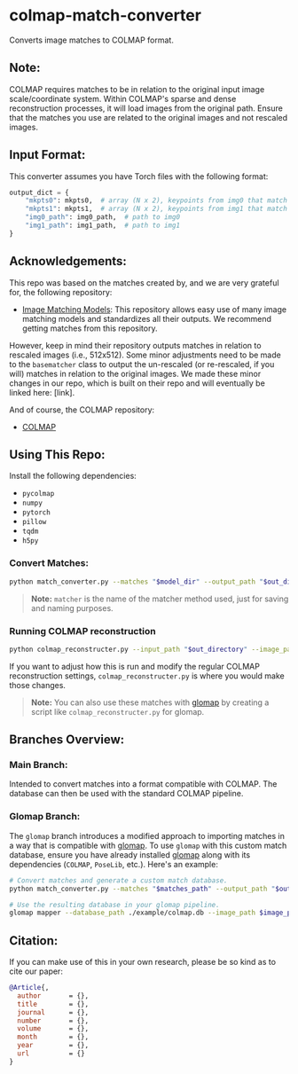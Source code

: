 # colmap-match-converter

Converts image matches to COLMAP format.

## Note:

COLMAP requires matches to be in relation to the original input image scale/coordinate system. Within COLMAP's sparse and dense reconstruction processes, it will load images from the original path. Ensure that the matches you use are related to the original images and not rescaled images.

## Input Format:

This converter assumes you have Torch files with the following format:

```python
output_dict = {
    "mkpts0": mkpts0,  # array (N x 2), keypoints from img0 that match mkpts1 
    "mkpts1": mkpts1,  # array (N x 2), keypoints from img1 that match mkpts0 
    "img0_path": img0_path,  # path to img0  
    "img1_path": img1_path,  # path to img1
}
```
        
## Acknowledgements:

This repo was based on the matches created by, and we are very grateful for, the following repository:

- [Image Matching Models](https://github.com/gmberton/image-matching-models): This repository allows easy use of many image matching models and standardizes all their outputs. We recommend getting matches from this repository.

However, keep in mind their repository outputs matches in relation to rescaled images (i.e., 512x512). Some minor adjustments need to be made to the `basematcher` class to output the un-rescaled (or re-rescaled, if you will) matches in relation to the original images. We made these minor changes in our repo, which is built on their repo and will eventually be linked here: [link].

And of course, the COLMAP repository:

- [COLMAP](https://github.com/colmap/colmap)

## Using This Repo:

Install the following dependencies:
- `pycolmap`
- `numpy`
- `pytorch`
- `pillow`
- `tqdm`
- `h5py`

### Convert Matches:

```bash
python match_converter.py --matches "$model_dir" --output_path "$out_directory" --img_dir "$img_dir" --matcher "$matcher"
```
> **Note:** `matcher` is the name of the matcher method used, just for saving and naming purposes.

### Running COLMAP reconstruction
```bash
python colmap_reconstructer.py --input_path "$out_directory" --image_path "$img_dir"
```
If you want to adjust how this is run and modify the regular COLMAP reconstruction settings, `colmap_reconstructer.py` is where you would make those changes.

> **Note:** You can also use these matches with [glomap](https://github.com/colmap/glomap) by creating a script like `colmap_reconstructer.py` for glomap.

## Branches Overview:

### Main Branch: 
Intended to convert matches into a format compatible with COLMAP. The database can then be used with the standard COLMAP pipeline.

### Glomap Branch: 
The `glomap` branch introduces a modified approach to importing matches in a way that is compatible with [glomap](https://github.com/colmap/glomap). To use `glomap` with this custom match database, ensure you have already installed [glomap](https://github.com/colmap/glomap) along with its dependencies (`COLMAP`, `PoseLib`, etc.). Here's an example:

```bash
# Convert matches and generate a custom match database.
python match_converter.py --matches "$matches_path" --output_path "$out_directory" --img_dir "$img_dir" --matcher "aliked-lg"

# Use the resulting database in your glomap pipeline.
glomap mapper --database_path ./example/colmap.db --image_path $image_path --output_path ./example 
```

## Citation:

If you can make use of this in your own research, please be so kind as to cite our paper:

```bibtex
@Article{,
  author       = {},
  title        = {},
  journal      = {},
  number       = {},
  volume       = {},
  month        = {},
  year         = {},
  url          = {}
}
```
